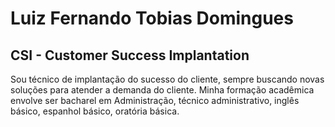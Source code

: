 # Luiz Fernando Tobias Domingues

## CSI - Customer Success Implantation

Sou técnico de implantação do sucesso do cliente, sempre buscando novas soluções para atender a demanda do cliente. Minha formação acadêmica envolve ser bacharel em Administração, técnico administrativo, inglês básico, espanhol básico, oratória básica.